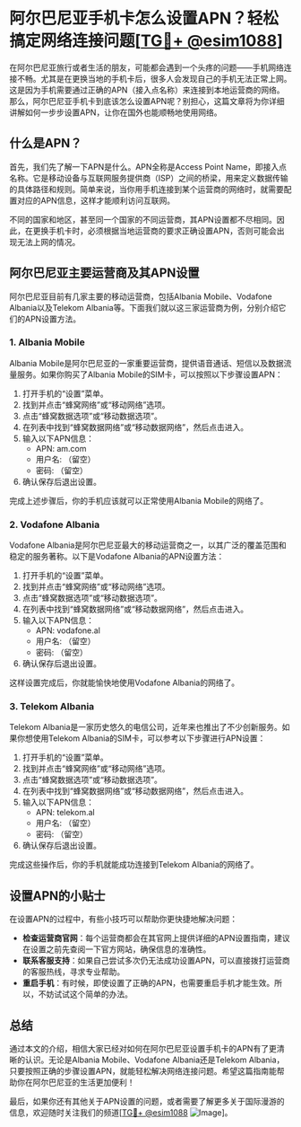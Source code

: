 # 阿尔巴尼亚手机卡怎么设置APN？轻松搞定网络连接问题[[TG💪+ @esim1088](https://t.me/s/esim1088)]

在阿尔巴尼亚旅行或者生活的朋友，可能都会遇到一个头疼的问题——手机网络连接不畅。尤其是在更换当地的手机卡后，很多人会发现自己的手机无法正常上网。这是因为手机需要通过正确的APN（接入点名称）来连接到本地运营商的网络。那么，阿尔巴尼亚手机卡到底该怎么设置APN呢？别担心，这篇文章将为你详细讲解如何一步步设置APN，让你在国外也能顺畅地使用网络。

## 什么是APN？

首先，我们先了解一下APN是什么。APN全称是Access Point Name，即接入点名称。它是移动设备与互联网服务提供商（ISP）之间的桥梁，用来定义数据传输的具体路径和规则。简单来说，当你用手机连接到某个运营商的网络时，就需要配置对应的APN信息，这样才能顺利访问互联网。

不同的国家和地区，甚至同一个国家的不同运营商，其APN设置都不尽相同。因此，在更换手机卡时，必须根据当地运营商的要求正确设置APN，否则可能会出现无法上网的情况。

## 阿尔巴尼亚主要运营商及其APN设置

阿尔巴尼亚目前有几家主要的移动运营商，包括Albania Mobile、Vodafone Albania以及Telekom Albania等。下面我们就以这三家运营商为例，分别介绍它们的APN设置方法。

### 1. Albania Mobile

Albania Mobile是阿尔巴尼亚的一家重要运营商，提供语音通话、短信以及数据流量服务。如果你购买了Albania Mobile的SIM卡，可以按照以下步骤设置APN：

1. 打开手机的“设置”菜单。
2. 找到并点击“蜂窝网络”或“移动网络”选项。
3. 点击“蜂窝数据选项”或“移动数据选项”。
4. 在列表中找到“蜂窝数据网络”或“移动数据网络”，然后点击进入。
5. 输入以下APN信息：
   - APN: am.com
   - 用户名: （留空）
   - 密码: （留空）
6. 确认保存后退出设置。

完成上述步骤后，你的手机应该就可以正常使用Albania Mobile的网络了。

### 2. Vodafone Albania

Vodafone Albania是阿尔巴尼亚最大的移动运营商之一，以其广泛的覆盖范围和稳定的服务著称。以下是Vodafone Albania的APN设置方法：

1. 打开手机的“设置”菜单。
2. 找到并点击“蜂窝网络”或“移动网络”选项。
3. 点击“蜂窝数据选项”或“移动数据选项”。
4. 在列表中找到“蜂窝数据网络”或“移动数据网络”，然后点击进入。
5. 输入以下APN信息：
   - APN: vodafone.al
   - 用户名: （留空）
   - 密码: （留空）
6. 确认保存后退出设置。

这样设置完成后，你就能愉快地使用Vodafone Albania的网络了。

### 3. Telekom Albania

Telekom Albania是一家历史悠久的电信公司，近年来也推出了不少创新服务。如果你想使用Telekom Albania的SIM卡，可以参考以下步骤进行APN设置：

1. 打开手机的“设置”菜单。
2. 找到并点击“蜂窝网络”或“移动网络”选项。
3. 点击“蜂窝数据选项”或“移动数据选项”。
4. 在列表中找到“蜂窝数据网络”或“移动数据网络”，然后点击进入。
5. 输入以下APN信息：
   - APN: telekom.al
   - 用户名: （留空）
   - 密码: （留空）
6. 确认保存后退出设置。

完成这些操作后，你的手机就能成功连接到Telekom Albania的网络了。

## 设置APN的小贴士

在设置APN的过程中，有些小技巧可以帮助你更快捷地解决问题：

- **检查运营商官网**：每个运营商都会在其官网上提供详细的APN设置指南，建议在设置之前先查阅一下官方网站，确保信息的准确性。
- **联系客服支持**：如果自己尝试多次仍无法成功设置APN，可以直接拨打运营商的客服热线，寻求专业帮助。
- **重启手机**：有时候，即使设置了正确的APN，也需要重启手机才能生效。所以，不妨试试这个简单的办法。

## 总结

通过本文的介绍，相信大家已经对如何在阿尔巴尼亚设置手机卡的APN有了更清晰的认识。无论是Albania Mobile、Vodafone Albania还是Telekom Albania，只要按照正确的步骤设置APN，就能轻松解决网络连接问题。希望这篇指南能帮助你在阿尔巴尼亚的生活更加便利！

最后，如果你还有其他关于APN设置的问题，或者需要了解更多关于国际漫游的信息，欢迎随时关注我们的频道[[TG💪+ @esim1088](https://t.me/s/esim1088) ![Image](https://i.postimg.cc/4NQfJmqS/Snipaste-2025-05-13-00-14-12.png)]。